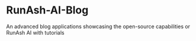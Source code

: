# RunAsh-AI-Blog
An advanced blog applications showcasing the open-source capabilities or RunAsh AI with tutorials 
